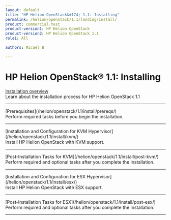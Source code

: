 ```yaml
---
layout: default
title: "HP Helion OpenStack&#174; 1.1: Installing"
permalink: /helion/openstack/1.1/landing/install/
product: commercial.test
product-version1: HP Helion OpenStack
product-version2: HP Helion OpenStack 1.1
role1: All

authors: Micael B

---
```

<!--PUBLISHED-->

<script>

function PageRefresh {
onLoad="window.refresh"
}

PageRefresh();

</script>

<!--
<p style="font-size: small;"> <a href="/helion/openstack/1.1/3rd-party-license-agreements/">&#9664; PREV</a> | <a href="/helion/openstack/1.1/">&#9650; UP</a> | NEXT &#9654; </p>
-->

# HP Helion OpenStack&#174; 1.1: Installing

[Installation overview](/helion/openstack/1.1/install/overview/)
<br /> Learn about the installation process for HP Helion OpenStack 1.1
<hr />
[Prerequisites](/helion/openstack/1.1/install/prereqs/)
<br />Perform required tasks before you begin the installation.
<hr />
[Installation and Configuration for KVM Hypervisor](/helion/openstack/1.1/install/kvm/)
<br />Install HP Helion OpenStack with KVM support.
<hr />
[Post-Installation Tasks for KVM](/helion/openstack/1.1/install/post-kvm/) 
<br />Perform required and optional tasks after you complete the installation.
<hr />
[Installation and Configuration for ESX Hypervisor](/helion/openstack/1.1/install/esx/)
<br />Install HP Helion OpenStack with ESX support.
<hr />
[Post-Installation Tasks for ESX](/helion/openstack/1.1/install/post-esx/)
<br />Perform required and optional tasks after you complete the installation.
<hr />

